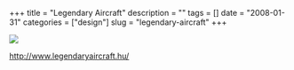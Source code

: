 +++
title = "Legendary Aircraft"
description = ""
tags = []
date = "2008-01-31"
categories = ["design"]
slug = "legendary-aircraft"
+++


 

  <div id="screens-thumbs" class="clearfix">
    <div class="txt-center" id="design-submission"><a href="http://www.legendaryaircraft.hu/"><img id='bluga-thumbnail-1024' class='bluga-thumbnail large' src='/media/bluga/
wt47f281cd4e77a_0.jpg'/></a></div>  
  </div>   
<p><a href="http://www.legendaryaircraft.hu/">http://www.legendaryaircraft.hu/</a></p>





